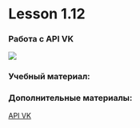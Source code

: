 # Lesson 1.12
### Работа с API VK
![](https://cdn.discordapp.com/attachments/1007250454943641733/1030013676826153051/file.jpg)

### Учебный материал:

### Дополнительные материалы:
[API VK](https://dev.vk.com/)
